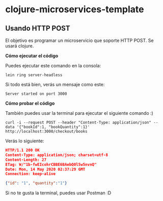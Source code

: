 # clojure-microservices-template
Usando HTTP POST
---
El objetivo es programar un microservicio que soporte HTTP POST. Se usará clojure.

**Cómo ejecutar el código** </br>

Puedes ejecutar este comando en la consola:
```
lein ring server-headless
```
Si todo está bien, verás un mensaje como este:
```
Server started on port 3000
```

**Cómo probar el código** </br>

También puedes usar la terminal para ejecutar el siguiente comando :)

```
curl -i --request POST --header "Content-Type: application/json" --data '{"bookId":1, "bookQuantity":1}' http://localhost:3000/checkout/books
```

Verás lo siguiente:
```json
HTTP/1.1 200 OK
Content-Type: application/json; charset=utf-8
Content-Length: 27
ETag: W/"1b-fwEIcohrCBBE6BAebQ0l5w5nvnQ"
Date: Mon, 14 May 2020 02:37:29 GMT
Connection: keep-alive

{"id": "1", "quantity":"1"}
```

Si no te gusta la terminal, puedes usar Postman :D

